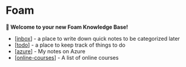 # Foam

**👋 Welcome to your new Foam Knowledge Base!**

- [[inbox]] - a place to write down quick notes to be categorized later
- [[todo]] - a place to keep track of things to do
- [[azure]] - My notes on Azure
- [[online-courses]] - A list of online courses

[//begin]: # "Autogenerated link references for markdown compatibility"
[inbox]: inbox "Inbox"
[todo]: todo "Todo"
[azure]: notes/Azure "Azure"
[online-courses]: notes/online-courses "Online Courses"
[//end]: # "Autogenerated link references"